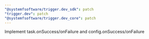 ```yaml
---
"@systemfsoftware/trigger.dev_sdk": patch
"trigger.dev": patch
"@systemfsoftware/trigger.dev_core": patch
---
```


Implement task.onSuccess/onFailure and config.onSuccess/onFailure
